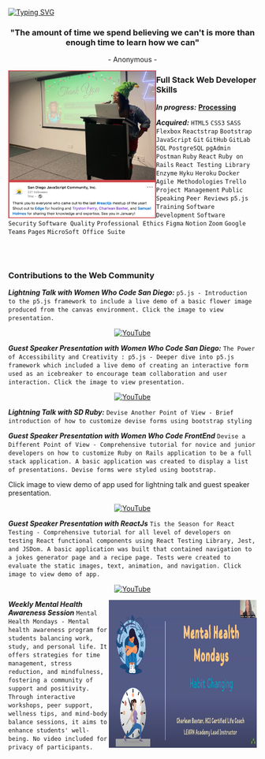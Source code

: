 [![Typing SVG](https://readme-typing-svg.herokuapp.com?color=478C8F&size=35&center=true&vCenter=true&width=1000&lines=Aloha+🌺;Welcome+to+my+GitHub+profile!;My+name+is+Charlean+Baxter;Full+Stack+Web+Developer;Mentor;Let's-Tackle-That-Blocker+Buddy)](https://git.io/typing-svg)

<h3 align="center">"The amount of time we spend believing we can't is more than enough time to learn how we can"</h3>
<p align="center">- Anonymous -</p>

<img align="left" height="300px" width="300px" alt="blue letter p dissected for processing foundation icon" src="https://github.com/SunkissedQueen/sunkissedqueen/blob/main/reactjs.png"/>

<h3>Full Stack Web Developer Skills</h3> 

***In progress:*** [**Processing**](https://processing.org/)

***Acquired:*** `HTML5` `CSS3` `SASS` `Flexbox` `Reactstrap` `Bootstrap` `JavaScript` `Git` `GitHub` `GitLab` `SQL` `PostgreSQL` `pgAdmin` `Postman` `Ruby` `React` `Ruby on Rails` `React Testing Library` `Enzyme` `Hyku` `Heroku` `Docker` `Agile Methodologies` `Trello` `Project Management` `Public Speaking` `Peer Reviews` `p5.js` `Training` `Software Development` `Software Security` `Software Quality` `Professional Ethics` `Figma` `Notion` `Zoom` `Google Teams` `Pages` `MicroSoft Office Suite`

<br>
<br>
<h3>Contributions to the Web Community</h3>  

***Lightning Talk with Women Who Code San Diego:*** `p5.js - Introduction to the p5.js framework to include a live demo of a basic flower image produced from the canvas environment. Click the image to view presentation.`  

<div align="center">  
  
  [![YouTube](http://img.youtube.com/vi/ajWYMPuMS6k/0.jpg)](https://www.youtube.com/watch?v=ajWYMPuMS6k)  

</div>

***Guest Speaker Presentation with Women Who Code San Diego:*** `The Power of Accessibility and Creativity : p5.js - Deeper dive into p5.js framework which included a live demo of creating an interactive form used as an icebreaker to encourage team collaboration and user interaction. Click the image to view presentation.`  

<div align="center">
  
  [![YouTube](http://img.youtube.com/vi/C7PmrAYjle8/0.jpg)](https://www.youtube.com/watch?v=C7PmrAYjle8)

</div>  

***Lightning Talk with SD Ruby:*** `Devise Another Point of View - Brief introduction of how to customize devise forms using bootstrap styling`  

***Guest Speaker Presentation with Women Who Code FrontEnd*** `Devise a Different Point of View - Comprehensive tutorial for novice and junior developers on how to customize Ruby on Rails application to be a full stack application. A basic application was created to display a list of presentations. Devise forms were styled using bootstrap.`

Click image to view demo of app used for lightning talk and guest speaker presentation.

<div align="center">
  
  [![YouTube](http://img.youtube.com/vi/W0gH3b5TQrA/0.jpg)](https://www.youtube.com/watch?v=W0gH3b5TQrA)

</div> 

***Guest Speaker Presentation with ReactJs*** `Tis the Season for React Testing - Comprehensive tutorial for all level of developers on testing React functional components using React Testing Library, Jest, and JSDom. A basic application was built that contained navigation to a jokes generator page and a recipe page. Tests were created to evaluate the static images, text, animation, and navigation. Click image to view demo of app.`  

<div align="center">
  
  [![YouTube](http://img.youtube.com/vi/NYlsK_4saVE/0.jpg)](https://www.youtube.com/watch?NYlsK_4saVE)

</div> 

<img align="right" height="300px" width="300px" alt="blue letter p dissected for processing foundation icon" src="https://github.com/SunkissedQueen/sunkissedqueen/blob/main/mental-health.png"/>

***Weekly Mental Health Awareness Session*** `Mental Health Mondays - Mental health awareness program for students balancing work, study, and personal life. It offers strategies for time management, stress reduction, and mindfulness, fostering a community of support and positivity. Through interactive workshops, peer support, wellness tips, and mind-body balance sessions, it aims to enhance students' well-being. No video included for privacy of participants.`  





